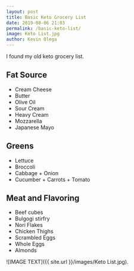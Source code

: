 ```yaml
--- 
layout: post 
title: Basic Keto Grocery List
date: 2019-08-06 21:03
permalink: /basic-keto-list/ 
image: Keto List.jpg
author: Kevin Olega 
--- 
```

I found my old keto grocery list.

## Fat Source 

- Cream Cheese
- Butter 
- Olive Oil
- Sour Cream
- Heavy Cream
- Mozzarella
- Japanese Mayo

## Greens

- Lettuce
- Broccoli 
- Cabbage + Onion
- Cucumber + Carrots + Tomato

## Meat and Flavoring

- Beef cubes
- Bulgogi stirfry
- Nori Flakes
- Chicken Thighs
- Scrambled Eggs
- Whole Eggs
- Almonds

![IMAGE TEXT]({{ site.url }}/images/Keto List.jpg).